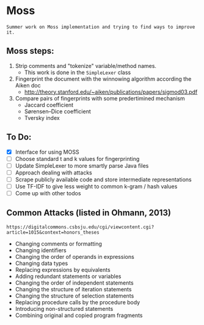 # Moss
    Summer work on Moss implementation and trying to find ways to improve it.

## Moss steps:
1. Strip comments and "tokenize" variable/method names.
    - This work is done in the `SimpleLexer` class
2. Fingerprint the document with the winnowing algorithm according the Aiken doc
    - http://theory.stanford.edu/~aiken/publications/papers/sigmod03.pdf
3. Compare pairs of fingerprints with some predertimined mechanism
    - Jaccard coefficient
    - Sørensen–Dice coefficient
    - Tversky index

## To Do:
 - [x] Interface for using MOSS
 - [ ] Choose standard t and k values for fingerprinting
 - [ ] Update SimpleLexer to more smartly parse Java files
 - [ ] Approach dealing with attacks
 - [ ] Scrape publicly available code and store intermediate representations
 - [ ] Use TF-IDF to give less weight to common k-gram / hash values
 - [ ] Come up with other todos
 
## Common Attacks (listed in Ohmann, 2013)
    https://digitalcommons.csbsju.edu/cgi/viewcontent.cgi?article=1015&context=honors_theses
 - Changing comments or formatting
 - Changing identifiers
 - Changing the order of operands in expressions
 - Changing data types
 - Replacing expressions by equivalents
 - Adding redundant statements or variables
 - Changing the order of independent statements
 - Changing the structure of iteration statements
 - Changing the structure of selection statements
 - Replacing procedure calls by the procedure body
 - Introducing non-structured statements
 - Combining original and copied program fragments
